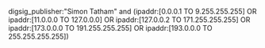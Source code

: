 digsig_publisher:"Simon Tatham" and (ipaddr:[0.0.0.1 TO 9.255.255.255]  OR ipaddr:[11.0.0.0 TO 127.0.0.0]  OR ipaddr:[127.0.0.2 TO 171.255.255.255]  OR ipaddr:[173.0.0.0 TO 191.255.255.255]  OR ipaddr:[193.0.0.0 TO 255.255.255.255])
